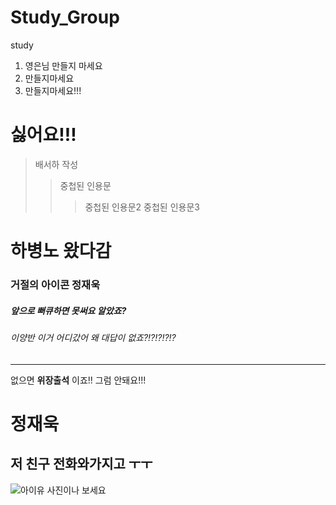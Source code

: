 # Study_Group
study


1. 영은님 만들지 마세요
  1. 만들지마세요
  2. 만들지마세요!!!

# 싫어요!!!

>배서하 작성
>> 중첩된 인용문
>>> 중첩된 인용문2
>>> 중첩된 인용문3


# 하병노 왔다감 
### 거절의 아이콘 정재욱
##### 앞으로 뻐큐하면 못써요 알았죠?

###### 이양반 이거 어디갔어 왜 대답이 없죠?!?!?!?!?
***
없으면 __위장출석__ 이죠!! 그럼 안돼요!!! 

# 정재욱 
## 저 친구 전화와가지고 ㅜㅜ


![아이유 사진이나 보세요](https://w.namu.la/s/40de86374ddd74756b31d4694a7434ee9398baa51fa5ae72d28f2eeeafdadf0c475c55c58e29a684920e0d6a42602b339f8aaf6d19764b04405a0f8bee7f598d2922db9475579419aac4635d0a71fdb8a4b2343cb550e6ed93e13c1a05cede75)



